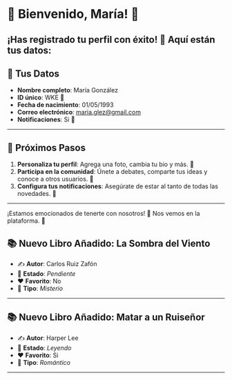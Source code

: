# 🎉 Bienvenido, **María**! 🎉
¡Has registrado tu perfil con éxito! 🥳 Aquí están tus datos:
---

## 📝 **Tus Datos**
- **Nombre completo**: María González
- **ID único**: WKE 🔑
- **Fecha de nacimiento**: 01/05/1993
- **Correo electrónico**: maria.glez@gmail.com
- **Notificaciones**: Si 🔔
---

## 🎯 **Próximos Pasos**
1. **Personaliza tu perfil**: Agrega una foto, cambia tu bio y más. 📸
2. **Participa en la comunidad**: Únete a debates, comparte tus ideas y conoce a otros usuarios. 💬
3. **Configura tus notificaciones**: Asegúrate de estar al tanto de todas las novedades. 🔔
---

¡Estamos emocionados de tenerte con nosotros! 🎉 Nos vemos en la plataforma. 🌟
## 📚 **Nuevo Libro Añadido: La Sombra del Viento**
- ✍️ **Autor**: Carlos Ruiz Zafón
- 📖 **Estado**: _Pendiente_
- ❤️ **Favorito**: No
- 🔖 **Tipo**: _Misterio_

---
## 📚 **Nuevo Libro Añadido: Matar a un Ruiseñor**
- ✍️ **Autor**: Harper Lee
- 📖 **Estado**: _Leyendo_
- ❤️ **Favorito**: Si
- 🔖 **Tipo**: _Romántico_

---
